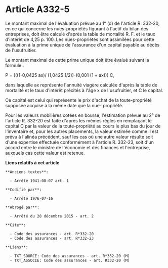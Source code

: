 # Article A332-5

Le montant maximal de l'évaluation prévue au 1° (d) de l'article R. 332-20, en ce qui concerne les nues-propriétés figurant à
l'actif du bilan des entreprises, doit être calculé d'après la table de mortalité R. F. et le taux d'intérêt de 4,25 p. 100.
Les nues-propriétés sont assimilées pour cette évaluation à la prime unique de l'assurance d'un capital payable au décès de
l'usufruitier. 

Le montant maximal de cette prime unique doit être évalué suivant la formule : 

P = (((1-0,0425 ax)/ (1,0425 1/2))-(0,001 (1 + ax))) C, 

dans laquelle ax représente l'annuité viagère calculée d'après la table de mortalité et le taux d'intérêt précités à l'âge x
de l'usufruitier, et C le capital. 

Ce capital est celui qui représente le prix d'achat de la toute-propriété supposée acquise à la même date que la nue-
propriété. 

Pour les valeurs mobilières cotées en bourse, l'estimation prévue au 2° de l'article R. 332-20 est faite d'après les mêmes
règles en remplaçant le capital C par la valeur de la toute-propriété au cours le plus bas du jour de l'inventaire et, pour
les autres placements, la valeur estimée comme il est prévu à l'alinéa précédent, sauf les cas où une autre valeur résulte
soit d'une expertise effectuée conformément à l'article R. 332-23, soit d'un accord entre le ministre de l'économie et des
finances et l'entreprise, auxquels cas cette valeur est retenue.

**Liens relatifs à cet article**

	**Anciens textes**:

	  - Arrêté 1941-08-07 art. 1

	**Codifié par**:

	  - Arrêté 1976-07-16

	**Abrogé par**:

	  - Arrêté du 28 décembre 2015 - art. 2

	**Cite**:

	  - Code des assurances - art. R*332-20
	  - Code des assurances - art. R*332-23

	**Liens**:

	  - TXT_SOURCE: Code des assurances - art. R*332-20 (M)
	  - TXT_ASSOCIE: Code des assurances - art. R332-20 (M)
